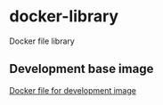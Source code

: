 # docker-library
Docker file library

## Development base image
[Docker file for development image](tensorflow-serving-devel)
